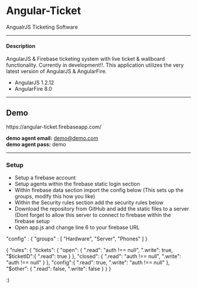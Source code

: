 Angular-Ticket
==============

AngualrJS Ticketing Software

<hr>

<h4>Description</h4>
<p>
  AngularJS & Firebase ticketing system with live ticket & wallboard functionality. Currently in development!!. This application utilizes the very latest version of AngularJS & AngularFire.
</p>

<p>
  <ul>
    <li>AngularJS 1.2.12</li>
    <li>AngularFire 8.0</li>
  </ul>
</p>

<hr>

<h2>Demo</h2>
<p>
  https://angular-ticket.firebaseapp.com/
</p>

<b>demo agent email:</b> demo@demo.com
<br/>
<b>demo agent pass:</b> demo

<hr>

<h3>Setup</h3>

<p>
  <ul>
    <li>Setup a firebase account</li>
    <li>Setup agents within the firebase static login section</li>
    <li>Within firebase data section import the config below (This sets up the groups, modify this how you like)</li>
    <li>Within the Security rules section add the security rules below</li>
    <li>Download the repository from GitHub and add the static files to a server (Dont forget to allow this server to connect to firebase within the firebase setup</li>
    <li>Open app.js and change line 6 to your firebase URL</li>
  </ul>
</p>

<p>
  "config" : {
    "groups" : [ "Hardware", "Server", "Phones" ]
  }
</p>

<p>
{
  "rules": {
    "tickets": {
      "open": {
        ".read": "auth !== null",
        ".write": true,
        "$ticketID":{
          ".read": true
        }
      },
      "closed": {
        ".read": "auth !== null",
        ".write": "auth !== null"
      }
    },
    "config":{
      ".read": true,
      ".write": "auth !== null"
    },
    "$other": {
      ".read": false,
      ".write": false
    }
  }
}
</p>

:)
